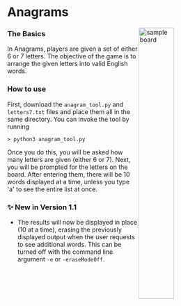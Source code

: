 # Anagrams  

<img src="https://github.com/k-gerner/Game-Pigeon-Solvers/blob/master/Images/Anagrams/sampleAnagramsBoard.jpeg" alt = "sample board" width="40%" align = "right">   

### The Basics  
In Anagrams, players are given a set of either 6 or 7 letters. The objective of the game is to arrange the given letters into valid English words.  
### How to use  
First, download the `anagram_tool.py` and `letters7.txt` files and place them all in the same directory. You can invoke the tool by running  
```
> python3 anagram_tool.py
```  
Once you do this, you will be asked how many letters are given (either 6 or 7). Next, you will be prompted for the letters on the board. After entering them, there will be 10 words displayed at a time, unless you type 'a' to see the entire list at once.  

### ✨ New in Version 1.1
* The results will now be displayed in place (10 at a time), erasing the previously displayed output when the user requests to see additional words. This can be turned off with the command line argument `-e` or `-eraseModeOff`.
